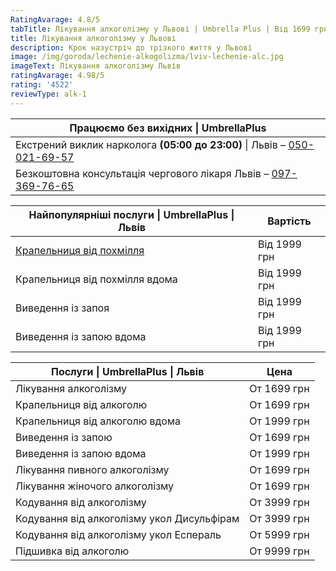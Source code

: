 ```yaml
---
RatingAvarage: 4.8/5
tabTitle: Лікування алкоголізму у Львові | Umbrella Plus | Від 1699 грн
title: Лікування алкоголізму у Львові
description: Крок назустріч до трізкого життя у Львові
image: /img/goroda/lechenie-alkogolizma/lviv-lechenie-alc.jpg
imageText: Лікування алкоголізму Львів
ratingAvarage: 4.98/5
rating: '4522'
reviewType: alk-1
---
```


| Працюємо без вихідних \| UmbrellaPlus                                                      |
| ------------------------------------------------------------------------------------------ |
| Екстрений виклик нарколога **(05:00 до 23:00)** \| Львів – [050-021-69-57](tel:0500216957) |
| Безкоштовна консультація чергового лікаря Львів – [097-369-76-65](tel:0973697665)          |

| Найпопулярніші послуги \| UmbrellaPlus \| Львів        | Вартість     |
| ------------------------------------------------------ | ------------ |
| [Крапельниця від похмілля](Kapelnica_ot_alkogola_lvov) | Від 1999 грн |
| Крапельниця від похмілля вдома                         | Від 1999 грн |
| Виведення із запоя                                     | Від 1999 грн |
| Виведення із запою вдома                               | Від 1999 грн |

| Послуги \| UmbrellaPlus \| Львів           | Цена        |
| ------------------------------------------ | ----------- |
| Лікування алкоголізму                      | От 1699 грн |
| Крапельниця від алкоголю                   | От 1699 грн |
| Крапельниця від алкоголю вдома             | От 1999 грн |
| Виведення із запою                         | От 1699 грн |
| Виведення із запою вдома                   | От 1999 грн |
| Лікування пивного алкоголізму              | От 1699 грн |
| Лікування жіночого алкоголізму             | От 1699 грн |
| Кодування від алкоголізму                  | От 3999 грн |
| Кодування від алкоголізму укол Дисульфірам | От 3999 грн |
| Кодування від алкоголізму укол Еспераль    | От 5999 грн |
| Підшивка від алкоголю                      | От 9999 грн |
